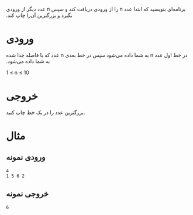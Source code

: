 ‫برنامه‌ای بنویسید که ابتدا عدد n را از ورودی دریافت کند و سپس n عدد دیگر از ورودی بگیرد و بزرگترین آن‌را چاپ کند.

# ورودی

‫در خط اول عدد n به شما داده می‌شود سپس در خط بعدی n عدد که با فاصله جدا شده به شما داده می‌شود.

1 ≤ n ≤ 10

# خروجی

بزرگترین عدد را در یک خط چاپ کنید.‫

# مثال

## ورودی نمونه

```
4
1 5 6 2
```

## خروجی نمونه

```
6
```